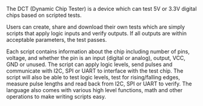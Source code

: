 
The DCT (Dynamic Chip Tester) is a device which can test 5V or 3.3V digital chips based on scripted tests.

Users can create, share and download their own tests which are simply scripts that apply logic inputs and verify outputs. If all outputs are within acceptable parameters, the test passes.

Each script contains information about the chip including number of pins, voltage, and whether the pin is an input (digital or analog), output, VCC, GND or unused. The script can apply logic levels, send pulses and communicate with I2C, SPI or UART to interface with the test chip. The script will also be able to test logic levels, test for rising/falling edges, measure pulse lengths and read back from I2C, SPI or UART to verify. The language also comes with various high level functions, math and other operations to make writing scripts easy.
